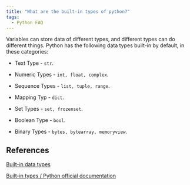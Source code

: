 ```yaml
---
title: "What are the built-in types of python?"
tags:
  - Python FAQ
---
```


Variables can store data of different types, and different types can do different things. Python has the following data types built-in by default, in these categories:

* Text Type - `str`.

* Numeric Types - `int, float, complex`.

* Sequence Types - `list, tuple, range`.

* Mapping Typ - `dict`.

* Set Types - `set, frozenset`.

* Boolean Type - `bool`.
  
* Binary Types - `bytes, bytearray, memoryview`.

## References

[Built-in data types](https://www.w3schools.com/python/gloss_python_built-in_data_types.asp)

[Built-in types / Python official documentation](https://docs.python.org/3/library/stdtypes.html)
